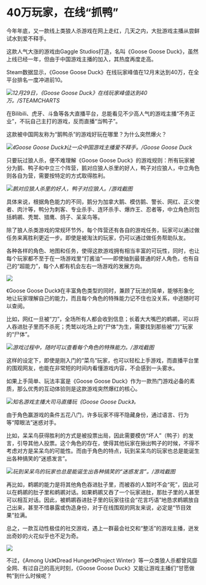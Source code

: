 # 40万玩家，在线“抓鸭”

今年年底，又一款线上类狼人杀游戏在网上走红，几天之内，大批游戏主播从尝鲜试水到爱不释手。

这款人气大涨的游戏由Gaggle Studios打造，名叫《Goose Goose Duck》，虽然上线已经一年，但由于中国游戏主播的加入，其热度再度走高。

Steam数据显示，《Goose Goose Duck》在线玩家峰值在12月末达到40万，在全平台排名一度冲进前10。

![](https://inews.gtimg.com/newsapp_bt/0/15586080300/1000)_12月29日，《Goose Goose
Duck》在线玩家峰值达到40万。/STEAMCHARTS_

在Bilibili、虎牙、斗鱼等各大直播平台，总能看见不少高人气的游戏主播“不务正业”，不玩自己主打的游戏，反而直播“当鸭子”。

这款被中国网友称为“鹅鸭杀”的游戏好玩在哪里？为什么突然爆火？

![](https://inews.gtimg.com/newsapp_bt/0/15586080303/1000)_《Goose Goose
Duck》让一众中国游戏主播爱不释手。/Goose Goose Duck_

只要玩过狼人杀，便不难理解《Goose Goose
Duck》的游戏规则：所有玩家被分为鹅、鸭子和中立三个阵营，鹅对应狼人杀里的好人，鸭子对应狼人，中立角色则各自为营，需要按特定的方式取得胜利。

![](https://inews.gtimg.com/newsapp_bt/0/15586080306/1000)_鹅对应狼人杀里的好人，鸭子对应狼人。/游戏截图_

具体来说，根据角色能力的不同，鹅分为加拿大鹅、模仿鹅、警长、网红、正义使者、肉汁等，鸭分为刺客、专业杀手、连环杀手、爆炸王、忍者等，中立角色则包括鹈鹕、秃鹫、猎鹰、鸽子、呆呆鸟等。

除了狼人杀类游戏的常规环节外，每个阵营还有各自的游戏任务，玩家可以通过做任务来离胜利更近一步。即使是被淘汰的玩家，仍可以通过做任务帮助队友。

各种各样的角色、地图和任务，使得这款游戏拥有相当丰富的可玩性，同时，也让每个玩家都不至于在一场游戏里“打酱油”——即使抽到最普通的好人角色，也有自己的“超能力”，每个人都有机会左右一场游戏的发展方向。

![](https://inews.gtimg.com/newsapp_match/0/15586080310/0)

《Goose Goose
Duck》在丰富角色类型的同时，兼顾了玩法的简单，能够形象化地让玩家理解自己的能力，而且每个角色的特殊能力记不住也没关系，中途随时可以查阅。

比如，网红一旦被“刀”，全场所有人都会收到信息；长着大大嘴巴的鹈鹕，可以将人吞进肚子里而不杀死；秃鹫以吃场上的“尸体”为生，需要找到那些被“刀”玩家的“尸体”。

![](https://inews.gtimg.com/newsapp_bt/0/15586080335/1000)_游戏过程中，随时可以查看每个角色的特殊能力。/游戏截图_

这样的设定下，即使是刚入门的“菜鸟”玩家，也可以轻松上手游戏，而直播平台里的围观网友，也能在非常短的时间内看懂游戏内容，不会感到一头雾水。

如果上手简单、玩法丰富是《Goose Goose Duck》作为一款热门游戏必备的素质，那么优秀的互动体验则是这款游戏突然爆红的核心。

![](https://inews.gtimg.com/newsapp_match/0/15586080752/0)_知名游戏主播大司马直播玩《Goose
Goose Duck》。_

由于角色赢游戏的条件五花八门，许多玩家不得不隐藏身份，通过语言、行为等“障眼法”迷惑对手。

比如，呆呆鸟获得胜利的方式是被投票出局，因此需要模仿“坏人”（鸭子）的发言，引导其他人投票。这个角色的存在，使得其他玩家在揪出鸭子的时候，不得不考虑对方是呆呆鸟的可能性。而由于角色的特点，玩到呆呆鸟的玩家也总是能诞生出各种搞笑的“迷惑发言”。

![](https://inews.gtimg.com/newsapp_bt/0/15586080337/1000)_玩到呆呆鸟的玩家也总是能诞生出各种搞笑的“迷惑发言”。/游戏截图_

再比如，鹈鹕的能力是将其他角色吞进肚子里，而被吞的人暂时不会“死”，因此可以在鹈鹕的肚子里和鹈鹕对话。如果鹈鹕又吞了一个玩家进肚，那肚子里的人甚至可以相互对话。因此，被鹈鹕吞进肚子里的玩家往往会“花言巧语”地恳求鹈鹕放自己出来，甚至不惜暴露或伪造身份，对于在线围观的网友来说，必定是“节目效果”拉满。

总之，一款互动性极佳的社交游戏，遇上一群最会社交和“整活”的游戏主播，迸发出奇妙的火花似乎也不足为奇。

![](https://inews.gtimg.com/newsapp_match/0/15586080338/0)

不过，《Among Us》《Dread Hunger》《Project Winter》等一众类狼人杀都曾风靡全网、有过自己的高光时刻，《Goose
Goose Duck》又能让游戏主播们“甘愿做鸭”到什么时候呢？

